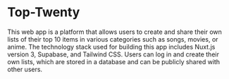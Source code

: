 # Top-Twenty
This web app is a platform that allows users to create and share their own lists of their top 10 items in various categories such as songs, movies, or anime. The technology stack used for building this app includes Nuxt.js version 3, Supabase, and Tailwind CSS. Users can log in and create their own lists, which are stored in a database and can be publicly shared with other users.
